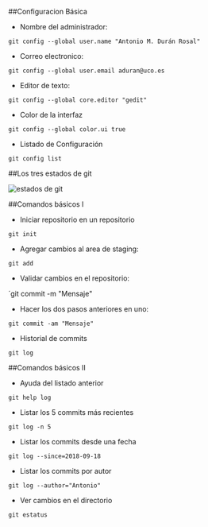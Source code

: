 ##Configuracion Básica

- Nombre del administrador:

 `git config --global user.name "Antonio M. Durán Rosal"`

- Correo electronico:

`git config --global user.email aduran@uco.es`

- Editor de texto:

`git config --global core.editor "gedit"`

- Color de la interfaz

`git config --global color.ui true`

- Listado de Configuración

`git config list`

##Los tres estados de git

![estados de git](https://git-scm.com/figures/18333fig0106-tn.png)

##Comandos básicos I

- Iniciar repositorio en un repositorio

 `git init`

- Agregar cambios al area de staging:

 `git add`

- Validar cambios en el repositorio:

 ´git commit -m "Mensaje"

- Hacer los dos pasos anteriores en uno:

 `git commit -am "Mensaje"`

- Historial de commits
 
 `git log`

##Comandos básicos II

- Ayuda del listado anterior

 `git help log`

- Listar los 5 commits más recientes

 `git log -n 5`

- Listar los commits desde una fecha

 `git log --since=2018-09-18`

- Listar los commits por autor
 
 `git log --author="Antonio"`

- Ver cambios en el directorio

 `git estatus`